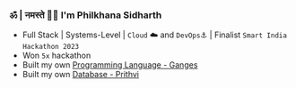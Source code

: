 ### ॐ | नमस्ते 🙏🏼 I'm Philkhana Sidharth

<!-- ![Diagram](./blue.png)  -->

- Full Stack | Systems-Level | `Cloud` ☁️ and `DevOps`⚓ | Finalist `Smart India Hackathon 2023`
- Won `5x` hackathon
- Built my own [Programming Language - Ganges](https://github.com/psidh/Ganges)
- Built my own [Database - Prithvi](https://github.com/psidh/Prithvi)


<!-- ![](https://capsule-render.vercel.app/api?type=waving&color=gradient&height=100&section=header) 



-->

  <!-- 
  ### Tech Stack
  [![My Skills](https://skillicons.dev/icons?i=nextjs,react,aws,prisma,kubernetes,docker,postgres,mongodb,vite,express,workers,terraform,nodejs,redis,grafana,prometheus,tailwind,postman,figma,firebase,supabase,java,py,ts,js,go,rust,c,cpp)](https://skillicons.dev)  
  -->
<!-- <p align="left"> <img src="https://komarev.com/ghpvc/?username=psidh&label=Profile%20views&color=000000&style=flat" alt="psidh" /> </p> -->

<!-- [![Sidh's github activity graph](https://github-readme-activity-graph.vercel.app/graph?username=psidh&theme=github-compact)](https://github.com/psidh/github-readme-activity-graph) -->

<!-- ![stats](https://github-readme-stats.vercel.app/api?username=psidh&show_icons=true&theme=dark) -->


<!-- ![Top Langs](https://github-readme-stats.vercel.app/api/top-langs/?username=psidh&langs_count=10&theme=dark) -->


<!-- ![](https://capsule-render.vercel.app/api?type=waving&color=gradient&height=100&section=footer) -->
